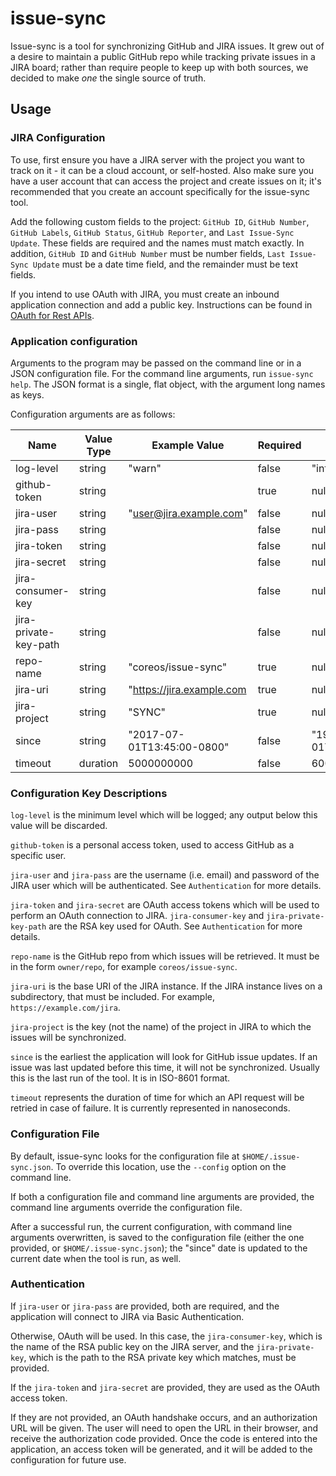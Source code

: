 # issue-sync

Issue-sync is a tool for synchronizing GitHub and JIRA issues. It grew
out of a desire to maintain a public GitHub repo while tracking private
issues in a JIRA board; rather than require people to keep up with both
sources, we decided to make *one* the single source of truth.

## Usage

### JIRA Configuration

To use, first ensure you have a JIRA server with the project you want
to track on it - it can be a cloud account, or self-hosted. Also make
sure you have a user account that can access the project and create
issues on it; it's recommended that you create an account specifically
for the issue-sync tool.

Add the following custom fields to the project: `GitHub ID`, `GitHub
Number`, `GitHub Labels`, `GitHub Status`, `GitHub Reporter`, and `Last
Issue-Sync Update`. These fields are required and the names must match
exactly. In addition,  `GitHub ID` and `GitHub Number` must be number
fields, `Last Issue-Sync Update` must be a date time field, and the
remainder must be text fields.

If you intend to use OAuth with JIRA, you must create an inbound
application connection and add a public key. Instructions can be found
in
[OAuth for Rest APIs](https://developer.atlassian.com/cloud/jira/platform/jira-rest-api-oauth-authentication/).

### Application configuration

Arguments to the program may be passed on the command line or in a
JSON configuration file. For the command line arguments, run `issue-sync
help`. The JSON format is a single, flat object, with the argument long
names as keys.

Configuration arguments are as follows:

Name|Value Type|Example Value| Required|Default
----|----------|-------------|---------|-------------
log-level|string|"warn"|false|"info"
github-token|string| |true|null
jira-user|string|"user@jira.example.com"|false|null
jira-pass|string| |false|null
jira-token|string| |false|null
jira-secret|string| |false|null
jira-consumer-key|string| |false|null
jira-private-key-path|string| |false|null
repo-name|string|"coreos/issue-sync"|true|null
jira-uri|string|"https://jira.example.com|true|null
jira-project|string|"SYNC"|true|null
since|string|"2017-07-01T13:45:00-0800"|false|"1970-01-01T00:00:00+0000"
timeout|duration|5000000000|false|60000000000

### Configuration Key Descriptions

`log-level` is the minimum level which will be logged; any output below
this value will be discarded.

`github-token` is a personal access token, used to access GitHub as a
specific user.

`jira-user` and `jira-pass` are the username (i.e. email) and password
of the JIRA user which will be authenticated. See `Authentication` for
more details.

`jira-token` and `jira-secret` are OAuth access tokens which will be
used to perform an OAuth connection to JIRA. `jira-consumer-key` and
`jira-private-key-path` are the RSA key used for OAuth. See
`Authentication` for more details.

`repo-name` is the GitHub repo from which issues will be retrieved. It
must be in the form `owner/repo`, for example `coreos/issue-sync`.

`jira-uri` is the base URI of the JIRA instance. If the JIRA instance
lives on a subdirectory, that must be included. For example,
`https://example.com/jira`.

`jira-project` is the key (not the name) of the project in JIRA to
which the issues will be synchronized.

`since` is the earliest the application will look for GitHub issue
updates. If an issue was last updated before this time, it will not
be synchronized. Usually this is the last run of the tool. It is in
ISO-8601 format.

`timeout` represents the duration of time for which an API request will
be retried in case of failure. It is currently represented in
nanoseconds.

### Configuration File

By default, issue-sync looks for the configuration file at
`$HOME/.issue-sync.json`. To override this location, use the `--config`
option on the command line.

If both a configuration file and command line arguments are provided,
the command line arguments override the configuration file.

After a successful run, the current configuration, with command line
arguments overwritten, is saved to the configuration file (either the
one provided, or `$HOME/.issue-sync.json`); the "since" date is updated
to the current date when the tool is run, as well.

### Authentication

If `jira-user` or `jira-pass` are provided, both are required, and the
application will connect to JIRA via Basic Authentication.

Otherwise, OAuth will be used. In this case, the `jira-consumer-key`, which is the
name of the RSA public key on the JIRA server, and the
`jira-private-key`, which is the path to the RSA private key which
matches, must be provided.

If the `jira-token` and `jira-secret` are provided, they are used as the
OAuth access token.

If they are not provided, an OAuth handshake occurs, and an authorization
URL will be given. The user will need to open the URL in their browser,
and receive the authorization code provided. Once the code is entered
into the application, an access token will be generated, and it will be
added to the configuration for future use.

